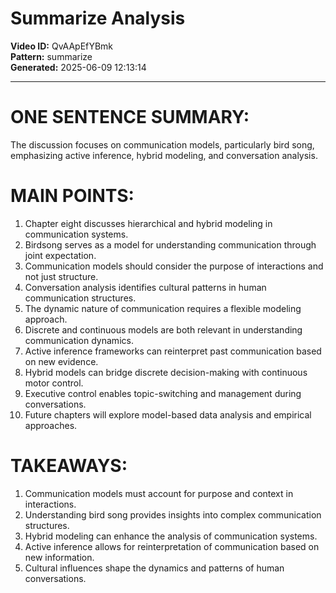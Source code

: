 # Summarize Analysis

**Video ID:** QvAApEfYBmk  
**Pattern:** summarize  
**Generated:** 2025-06-09 12:13:14  

---

# ONE SENTENCE SUMMARY:
The discussion focuses on communication models, particularly bird song, emphasizing active inference, hybrid modeling, and conversation analysis.

# MAIN POINTS:
1. Chapter eight discusses hierarchical and hybrid modeling in communication systems.
2. Birdsong serves as a model for understanding communication through joint expectation.
3. Communication models should consider the purpose of interactions and not just structure.
4. Conversation analysis identifies cultural patterns in human communication structures.
5. The dynamic nature of communication requires a flexible modeling approach.
6. Discrete and continuous models are both relevant in understanding communication dynamics.
7. Active inference frameworks can reinterpret past communication based on new evidence.
8. Hybrid models can bridge discrete decision-making with continuous motor control.
9. Executive control enables topic-switching and management during conversations.
10. Future chapters will explore model-based data analysis and empirical approaches.

# TAKEAWAYS:
1. Communication models must account for purpose and context in interactions.
2. Understanding bird song provides insights into complex communication structures.
3. Hybrid modeling can enhance the analysis of communication systems.
4. Active inference allows for reinterpretation of communication based on new information.
5. Cultural influences shape the dynamics and patterns of human conversations.
